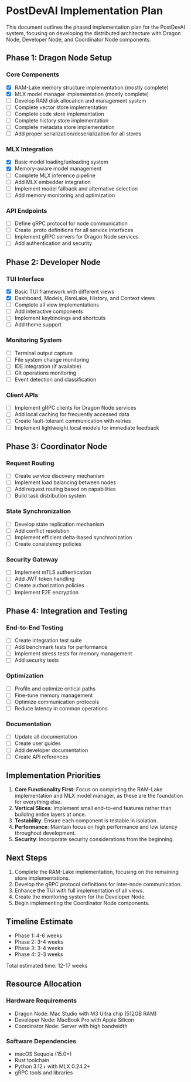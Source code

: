 # PostDevAI Implementation Plan

This document outlines the phased implementation plan for the PostDevAI system, focusing on developing the distributed architecture with Dragon Node, Developer Node, and Coordinator Node components.

## Phase 1: Dragon Node Setup

### Core Components
- [x] RAM-Lake memory structure implementation (mostly complete)
- [x] MLX model manager implementation (mostly complete)
- [ ] Develop RAM disk allocation and management system
- [ ] Complete vector store implementation
- [ ] Complete code store implementation
- [ ] Complete history store implementation
- [ ] Complete metadata store implementation
- [ ] Add proper serialization/deserialization for all stores

### MLX Integration
- [x] Basic model loading/unloading system
- [x] Memory-aware model management
- [ ] Complete MLX inference pipeline
- [ ] Add MLX embedder integration
- [ ] Implement model fallback and alternative selection
- [ ] Add memory monitoring and optimization

### API Endpoints
- [ ] Define gRPC protocol for node communication
- [ ] Create .proto definitions for all service interfaces
- [ ] Implement gRPC servers for Dragon Node services
- [ ] Add authentication and security

## Phase 2: Developer Node

### TUI Interface
- [x] Basic TUI framework with different views
- [x] Dashboard, Models, RamLake, History, and Context views
- [ ] Complete all view implementations
- [ ] Add interactive components
- [ ] Implement keybindings and shortcuts
- [ ] Add theme support

### Monitoring System
- [ ] Terminal output capture
- [ ] File system change monitoring
- [ ] IDE integration (if available)
- [ ] Git operations monitoring
- [ ] Event detection and classification

### Client APIs
- [ ] Implement gRPC clients for Dragon Node services
- [ ] Add local caching for frequently accessed data
- [ ] Create fault-tolerant communication with retries
- [ ] Implement lightweight local models for immediate feedback

## Phase 3: Coordinator Node

### Request Routing
- [ ] Create service discovery mechanism
- [ ] Implement load balancing between nodes
- [ ] Add request routing based on capabilities
- [ ] Build task distribution system

### State Synchronization
- [ ] Develop state replication mechanism
- [ ] Add conflict resolution
- [ ] Implement efficient delta-based synchronization
- [ ] Create consistency policies

### Security Gateway
- [ ] Implement mTLS authentication
- [ ] Add JWT token handling
- [ ] Create authorization policies
- [ ] Implement E2E encryption

## Phase 4: Integration and Testing

### End-to-End Testing
- [ ] Create integration test suite
- [ ] Add benchmark tests for performance
- [ ] Implement stress tests for memory management
- [ ] Add security tests

### Optimization
- [ ] Profile and optimize critical paths
- [ ] Fine-tune memory management
- [ ] Optimize communication protocols
- [ ] Reduce latency in common operations

### Documentation
- [ ] Update all documentation
- [ ] Create user guides
- [ ] Add developer documentation
- [ ] Create API references

## Implementation Priorities

1. **Core Functionality First**: Focus on completing the RAM-Lake implementation and MLX model manager, as these are the foundation for everything else.
2. **Vertical Slices**: Implement small end-to-end features rather than building entire layers at once.
3. **Testability**: Ensure each component is testable in isolation.
4. **Performance**: Maintain focus on high performance and low latency throughout development.
5. **Security**: Incorporate security considerations from the beginning.

## Next Steps

1. Complete the RAM-Lake implementation, focusing on the remaining store implementations.
2. Develop the gRPC protocol definitions for inter-node communication.
3. Enhance the TUI with full implementation of all views.
4. Create the monitoring system for the Developer Node.
5. Begin implementing the Coordinator Node components.

## Timeline Estimate

- Phase 1: 4-6 weeks
- Phase 2: 3-4 weeks
- Phase 3: 3-4 weeks
- Phase 4: 2-3 weeks

Total estimated time: 12-17 weeks

## Resource Allocation

### Hardware Requirements
- Dragon Node: Mac Studio with M3 Ultra chip (512GB RAM)
- Developer Node: MacBook Pro with Apple Silicon
- Coordinator Node: Server with high bandwidth

### Software Dependencies
- macOS Sequoia (15.0+)
- Rust toolchain
- Python 3.12+ with MLX 0.24.2+
- gRPC tools and libraries